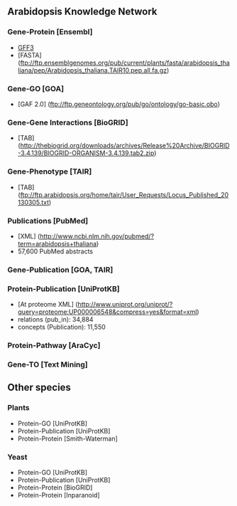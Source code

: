 ## Arabidopsis Knowledge Network

### Gene-Protein [Ensembl]
  - [GFF3](ftp://ftp.ensemblgenomes.org/pub/current/plants/gff3/arabidopsis_thaliana/Arabidopsis_thaliana.TAIR10.32.gff3.gz)
  - [FASTA] (ftp://ftp.ensemblgenomes.org/pub/current/plants/fasta/arabidopsis_thaliana/pep/Arabidopsis_thaliana.TAIR10.pep.all.fa.gz)

### Gene-GO [GOA]
  - [GAF 2.0] (ftp://ftp.geneontology.org/pub/go/ontology/go-basic.obo)

### Gene-Gene Interactions [BioGRID]
  - [TAB] (http://thebiogrid.org/downloads/archives/Release%20Archive/BIOGRID-3.4.139/BIOGRID-ORGANISM-3.4.139.tab2.zip)

### Gene-Phenotype [TAIR]
  - [TAB] (ftp://ftp.arabidopsis.org/home/tair/User_Requests/Locus_Published_20130305.txt)

### Publications [PubMed]
  - [XML] (http://www.ncbi.nlm.nih.gov/pubmed/?term=arabidopsis+thaliana)
  - 57,600 PubMed abstracts

### Gene-Publication [GOA, TAIR]


### Protein-Publication [UniProtKB]
  - [At proteome XML] (http://www.uniprot.org/uniprot/?query=proteome:UP000006548&compress=yes&format=xml)
  - relations (pub_in): 34,884
  - concepts (Publication): 11,550

### Protein-Pathway [AraCyc]

### Gene-TO [Text Mining]


## Other species

### Plants
  - Protein-GO [UniProtKB]
  - Protein-Publication [UniProtKB]
- Protein-Protein [Smith-Waterman]

### Yeast
  - Protein-GO [UniProtKB]
  - Protein-Publication [UniProtKB]
  - Protein-Protein [BioGRID]
  - Protein-Protein [Inparanoid]



